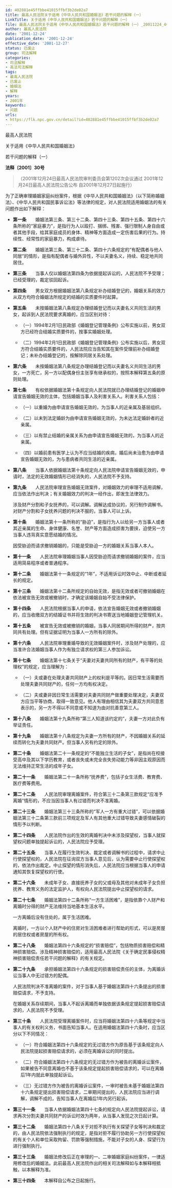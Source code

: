 ```yaml
---
id: 402881e45ffbbe41015ffbf3b2de02a7
title: 最高人民法院关于适用《中华人民共和国婚姻法》若干问题的解释（一）
LinkTitle: 关于适用《中华人民共和国婚姻法》若干问题的解释（一）
file: 最高人民法院关于适用《中华人民共和国婚姻法》若干问题的解释（一）_20011224_402881e45ffbbe41015ffbf3b2de02a7.docx
author: 最高人民法院
date: '2001-12-24'
publication_date: '2001-12-24'
effective_date: '2001-12-27'
status: 已废止
group: 司法解释
categories:
- 司法解释
- 高法司法解释
tags:
- 最高人民法院
- 已废止
- 婚姻法
- 解释
years:
- 2001年
keywords:
- 问题
urls:
- https://flk.npc.gov.cn/detail?id=402881e45ffbbe41015ffbf3b2de02a7
---
```


最高人民法院

关于适用《中华人民共和国婚姻法》

若干问题的解释（一）

**法释〔2001〕30号**

> （2001年12月24日最高人民法院审判委员会第1202次会议通过 2001年12月24日最高人民法院公告公布 自2001年12月27日起施行）

为了正确审理婚姻家庭纠纷案件，根据《中华人民共和国婚姻法》（以下简称婚姻法）、《中华人民共和国民事诉讼法》等法律的规定，对人民法院适用婚姻法的有关问题作出如下解释：

- **第一条**　　婚姻法第三条、第三十二条、第四十三条、第四十五条、第四十六条所称的“家庭暴力”，是指行为人以殴打、捆绑、残害、强行限制人身自由或者其他手段，给其家庭成员的身体、精神等方面造成一定伤害后果的行为。持续性、经常性的家庭暴力，构成虐待。

- **第二条**　　婚姻法第三条、第三十二条、第四十六条规定的“有配偶者与他人同居”的情形，是指有配偶者与婚外异性，不以夫妻名义，持续、稳定地共同居住。

- **第三条**　　当事人仅以婚姻法第四条为依据提起诉讼的，人民法院不予受理；已经受理的，裁定驳回起诉。

- **第四条**　　男女双方根据婚姻法第八条规定补办结婚登记的，婚姻关系的效力从双方均符合婚姻法所规定的结婚的实质要件时起算。

- **第五条**　　未按婚姻法第八条规定办理结婚登记而以夫妻名义共同生活的男女，起诉到人民法院要求离婚的，应当区别对待：

  - （一）1994年2月1日民政部《婚姻登记管理条例》公布实施以前，男女双方已经符合结婚实质要件的，按事实婚姻处理。

  - （二）1994年2月1日民政部《婚姻登记管理条例》公布实施以后，男女双方符合结婚实质要件的，人民法院应当告知其在案件受理前补办结婚登记；未补办结婚登记的，按解除同居关系处理。

- **第六条**　　未按婚姻法第八条规定办理结婚登记而以夫妻名义共同生活的男女，一方死亡，另一方以配偶身份主张享有继承权的，按照本解释第五条的原则处理。

- **第七条**　　有权依据婚姻法第十条规定向人民法院就已办理结婚登记的婚姻申请宣告婚姻无效的主体，包括婚姻当事人及利害关系人。利害关系人包括：

  - （一）以重婚为由申请宣告婚姻无效的，为当事人的近亲属及基层组织。

  - （二）以未到法定婚龄为由申请宣告婚姻无效的，为未达法定婚龄者的近亲属。

  - （三）以有禁止结婚的亲属关系为由申请宣告婚姻无效的，为当事人的近亲属。

  - （四）以婚前患有医学上认为不应当结婚的疾病，婚后尚未治愈为由申请宣告婚姻无效的，为与患病者共同生活的近亲属。

- **第八条**　　当事人依据婚姻法第十条规定向人民法院申请宣告婚姻无效的，申请时，法定的无效婚姻情形已经消失的，人民法院不予支持。

- **第九条**　　人民法院审理宣告婚姻无效案件，对婚姻效力的审理不适用调解，应当依法作出判决；有关婚姻效力的判决一经作出，即发生法律效力。

  涉及财产分割和子女抚养的，可以调解。调解达成协议的，另行制作调解书。对财产分割和子女抚养问题的判决不服的，当事人可以上诉。

- **第十条**　　婚姻法第十一条所称的“胁迫”，是指行为人以给另一方当事人或者其近亲属的生命、身体健康、名誉、财产等方面造成损害为要挟，迫使另一方当事人违背真实意愿结婚的情况。

  因受胁迫而请求撤销婚姻的，只能是受胁迫一方的婚姻关系当事人本人。

- **第十一条**　　人民法院审理婚姻当事人因受胁迫而请求撤销婚姻的案件，应当适用简易程序或者普通程序。

- **第十二条**　　婚姻法第十一条规定的“1年”，不适用诉讼时效中止、中断或者延长的规定。

- **第十三条**　　婚姻法第十二条所规定的自始无效，是指无效或者可撤销婚姻在依法被宣告无效或被撤销时，才确定该婚姻自始不受法律保护。

- **第十四条**　　人民法院根据当事人的申请，依法宣告婚姻无效或者撤销婚姻的，应当收缴双方的结婚证书并将生效的判决书寄送当地婚姻登记管理机关。

- **第十五条**　　被宣告无效或被撤销的婚姻，当事人同居期间所得的财产，按共同共有处理。但有证据证明为当事人一方所有的除外。

- **第十六条**　　人民法院审理重婚导致的无效婚姻案件时，涉及财产处理的，应当准许合法婚姻当事人作为有独立请求权的第三人参加诉讼。

- **第十七条**　　婚姻法第十七条关于“夫妻对夫妻共同所有的财产，有平等的处理权”的规定，应当理解为：

  - （一）夫或妻在处理夫妻共同财产上的权利是平等的。因日常生活需要而处理夫妻共同财产的，任何一方均有权决定。

  - （二）夫或妻非因日常生活需要对夫妻共同财产做重要处理决定，夫妻双方应当平等协商，取得一致意见。他人有理由相信其为夫妻双方共同意思表示的，另一方不得以不同意或不知道为由对抗善意第三人。

- **第十八条**　　婚姻法第十九条所称“第三人知道该约定的”，夫妻一方对此负有举证责任。

- **第十九条**　　婚姻法第十八条规定为夫妻一方所有的财产，不因婚姻关系的延续而转化为夫妻共同财产。但当事人另有约定的除外。

- **第二十条**　　婚姻法第二十一条规定的“不能独立生活的子女”，是指尚在校接受高中及其以下学历教育，或者丧失或未完全丧失劳动能力等非因主观原因而无法维持正常生活的成年子女。

- **第二十一条**　　婚姻法第二十一条所称“抚养费”，包括子女生活费、教育费、医疗费等费用。

- **第二十二条**　　人民法院审理离婚案件，符合第三十二条第三款规定“应准予离婚”情形的，不应当因当事人有过错而判决不准离婚。

- **第二十三条**　　婚姻法第三十三条所称的“军人一方有重大过错”，可以依据婚姻法第三十二条第三款前三项规定及军人有其他重大过错导致夫妻感情破裂的情形予以判断。

- **第二十四条**　　人民法院作出的生效的离婚判决中未涉及探望权，当事人就探望权问题单独提起诉讼的，人民法院应予受理。

- **第二十五条**　　当事人在履行生效判决、裁定或者调解书的过程中，请求中止行使探望权的，人民法院在征询双方当事人意见后，认为需要中止行使探望权的，依法作出裁定。中止探望的情形消失后，人民法院应当根据当事人的申请通知其恢复探望权的行使。

- **第二十六条**　　未成年子女、直接抚养子女的父或母及其他对未成年子女负担抚养、教育义务的法定监护人，有权向人民法院提出中止探望权的请求。

- **第二十七条**　　婚姻法第四十二条所称“一方生活困难”，是指依靠个人财产和离婚时分得的财产无法维持当地基本生活水平。

  一方离婚后没有住处的，属于生活困难。

  离婚时，一方以个人财产中的住房对生活困难者进行帮助的形式，可以是房屋的居住权或者房屋的所有权。

- **第二十八条**　　婚姻法第四十六条规定的“损害赔偿”，包括物质损害赔偿和精神损害赔偿。涉及精神损害赔偿的，适用最高人民法院《关于确定民事侵权精神损害赔偿责任若干问题的解释》的有关规定。

- **第二十九条**　　承担婚姻法第四十六条规定的损害赔偿责任的主体，为离婚诉讼当事人中无过错方的配偶。

  人民法院判决不准离婚的案件，对于当事人基于婚姻法第四十六条提出的损害赔偿请求，不予支持。

  在婚姻关系存续期间，当事人不起诉离婚而单独依据该条规定提起损害赔偿请求的，人民法院不予受理。

- **第三十条**　　人民法院受理离婚案件时，应当将婚姻法第四十六条等规定中当事人的有关权利义务，书面告知当事人。在适用婚姻法第四十六条时，应当区分以下不同情况：

  - （一）符合婚姻法第四十六条规定的无过错方作为原告基于该条规定向人民法院提起损害赔偿请求的，必须在离婚诉讼的同时提出。

  - （二）符合婚姻法第四十六条规定的无过错方作为被告的离婚诉讼案件，如果被告不同意离婚也不基于该条规定提起损害赔偿请求的，可以在离婚后1年内就此单独提起诉讼。

  - （三）无过错方作为被告的离婚诉讼案件，一审时被告未基于婚姻法第四十六条规定提出损害赔偿请求，二审期间提出的，人民法院应当进行调解，调解不成的，告知当事人在离婚后1年内另行起诉。

- **第三十一条**　　当事人依据婚姻法第四十七条的规定向人民法院提起诉讼，请求再次分割夫妻共同财产的诉讼时效为两年，从当事人发现之次日起计算。

- **第三十二条**　　婚姻法第四十八条关于对拒不执行有关探望子女等判决和裁定的，由人民法院依法强制执行的规定，是指对拒不履行协助另一方行使探望权的有关个人和单位采取拘留、罚款等强制措施，不能对子女的人身、探望行为进行强制执行。

- **第三十三条**　　婚姻法修改后正在审理的一、二审婚姻家庭纠纷案件，一律适用修改后的婚姻法。此前最高人民法院作出的相关司法解释如与本解释相抵触，以本解释为准。

- **第三十四条**　　本解释自公布之日起施行。
